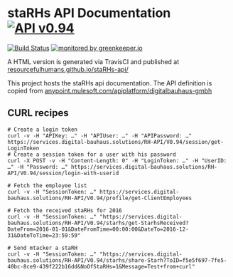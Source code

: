 # staRHs API Documentation [![API v0.94](https://img.shields.io/badge/API-v0.94-blue.svg)](http://resourcefulhumans.github.io/staRHs-api/)

[![Build Status](https://travis-ci.org/ResourcefulHumans/staRHs-api.svg?branch=master)](https://travis-ci.org/ResourcefulHumans/staRHs-api)
[![monitored by greenkeeper.io](https://img.shields.io/badge/greenkeeper.io-monitored-brightgreen.svg)](http://greenkeeper.io/)

A HTML version is generated via TravisCI and published at [resourcefulhumans.github.io/staRHs-api/](http://resourcefulhumans.github.io/staRHs-api/)

This project hosts the staRHs api documentation. The API definition is copied from [anypoint.mulesoft.com/apiplatform/digitalbauhaus-gmbh](https://anypoint.mulesoft.com/apiplatform/digitalbauhaus-gmbh/#/portals/organiz18/pages/54810)

## CURL recipes

    # Create a login token 
    curl -v -H "APIKey: …" -H "APIUser: …" -H "APIPassword: …" https://services.digital-bauhaus.solutions/RH-API/V0.94/session/get-LoginToken
    # Create a session token for a user with his password
    curl -X POST -v -H "Content-Length: 0" -H "LoginToken: …" -H "UserID: …" -H "Password: …" https://services.digital-bauhaus.solutions/RH-API/V0.94/session/login-with-userid
    
    # Fetch the employee list
    curl -v -H "SessionToken: …" https://services.digital-bauhaus.solutions/RH-API/V0.94/profile/get-ClientEmployees
    
    # Fetch the received staRHs for 2016
    curl -v -H "SessionToken: …" "https://services.digital-bauhaus.solutions/RH-API/V0.94/starhs/get-StarhsReceived?DateFrom=2016-01-01&DateFromTime=00:00:00&DateTo=2016-12-31&DateToTime=23:59:59"
    
    # Send mtacker a staRH
    curl -v -H "SessionToken: …" "https://services.digital-bauhaus.solutions/RH-API/V0.94/starhs/share-Starh?ToID=f5e5f697-7fe5-40bc-8ce9-439f222b16dd&NoOfStaRHs=1&Message=Test+from+curl"

